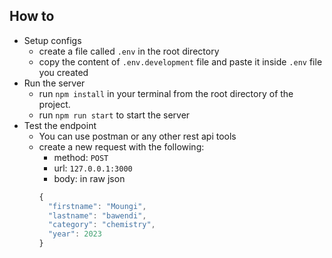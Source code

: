 ## How to

- Setup configs
  - create a file called `.env` in the root directory
  - copy the content of `.env.development` file and paste it inside `.env` file you created
- Run the server
  - run `npm install` in your terminal from the root directory of the project.
  - run `npm run start` to start the server
- Test the endpoint
  - You can use postman or any other rest api tools
  - create a new request with the following:
    - method: `POST`
    - url: `127.0.0.1:3000`
    - body: in raw json
    ```typescript
    {
      "firstname": "Moungi",
      "lastname": "bawendi",
      "category": "chemistry",
      "year": 2023
    }
    ```
